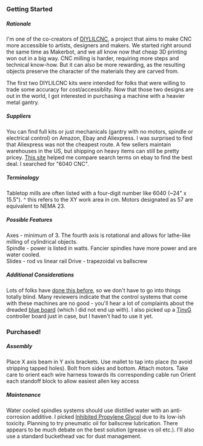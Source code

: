 ### Getting Started

##### Rationale

I'm one of the co-creators of [DIYLILCNC](http://diylilcnc.org/), a project that aims to make
CNC more accessible to artists, designers and makers. We started right
around the same time as Makerbot, and we all know now that cheap 3D printing
won out in a big way. CNC milling is harder, requiring more steps and
technical know-how. But it can also be more rewarding, as the resulting
objects preserve the character of the materials they are
carved from.

The first two DIYLILCNC kits were intended for folks that were willing to trade
some accuracy for cost/accessiblity. Now that those two designs are out in
the world, I got interested in purchasing a machine with a heavier metal gantry.

##### Suppliers

You can find full kits or just mechanicals (gantry with no motors, spindle or
electrical control) on Amazon, Ebay and Aliexpress. I was surprised to
find that Aliexpress was not the cheapest route. A few sellers
maintain warehouses in the US, but shipping on heavy items can still be
pretty pricey. [This site](http://www.delftplate.com/?k=6040%20cnc%20router) 
helped me compare search terms on ebay to find the best deal. I searched for "6040 CNC".

##### Terminology

Tabletop mills are often listed with a four-digit number like 6040 (~24" x 15.5").
^ this refers to the XY work area in cm. 
Motors designated as 57 are equivalent to NEMA 23.

##### Possible Features

Axes - minimum of 3. The fourth axis is rotational and allows for lathe-like milling of cylindrical objects.  
Spindle -  power is listed in watts. Fancier spindles have more power and are water cooled.  
Slides - rod vs linear rail
Drive - trapezoidal vs ballscrew

##### Additional Considerations

Lots of folks have [done this before](http://www.eevblog.com/forum/reviews/china-cnc-6040-setup-testing-review/?PHPSESSID=0521816f3f32ad12d44d4c11fb0a35c8), 
so we don't have to go into things totally blind. Many reviewers indicate that the control systems that come with these
machines are no good - you'll hear a lot of complaints about the dreaded [blue board](http://drkfs.net/REVERSESTEPPER.htm) (which I did not end up with). I also picked up a [TinyG](https://www.youtube.com/watch?v=In9Q_R0Nui8) controller board just in case, but I haven't had to use it yet.

### Purchased!

##### Assembly  

Place X axis beam in Y axis brackets. 
Use mallet to tap into place (to avoid stripping tapped holes). 
Bolt from sides and bottom. 
Attach motors. 
  Take care to orient each wire harness towards its corresponding cable run 
  Orient each standoff block to allow easiest allen key access
 
##### Maintenance

Water cooled spindles systems should use distilled water with an
anti-corrosion additive. I picked [Inhibited Propylene Glycol](https://en.wikipedia.org/wiki/Polypropylene_glycol) due to its
low-ish toxicity. Planning to try pneumatic oil for ballscrew
lubrication. There appears to be much debate on the best solution
(grease vs oil etc.). I'll also use a standard buckethead vac for dust
management.